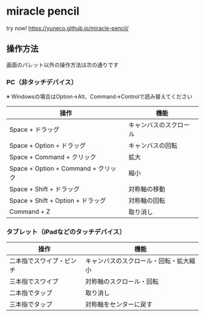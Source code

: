 # miracle pencil

try now! https://yuneco.github.io/miracle-pencil/

## 操作方法

画面のパレット以外の操作方法は次の通りです

### PC（非タッチデバイス）

※ Windowsの場合はOption→Alt、Command→Controlで読み替えてください

| 操作 | 機能 |
| ---- | ---- |
| Space + ドラッグ | キャンバスのスクロール |
| Space + Option + ドラッグ | キャンバスの回転 |
| Space + Command + クリック | 拡大 |
| Space + Option + Command + クリック | 縮小 |
| Space + Shift + ドラッグ | 対称軸の移動 |
| Space + Shift + Option + ドラッグ | 対称軸の回転 |
| Command + Z | 取り消し |


### タブレット（iPadなどのタッチデバイス） 

| 操作 | 機能 |
| ---- | ---- |
| 二本指でスワイプ・ピンチ | キャンバスのスクロール・回転・拡大縮小 |
| 三本指でスワイプ | 対称軸のスクロール・回転 |
| 二本指でタップ | 取り消し |
| 三本指でタップ | 対称軸をセンターに戻す |

